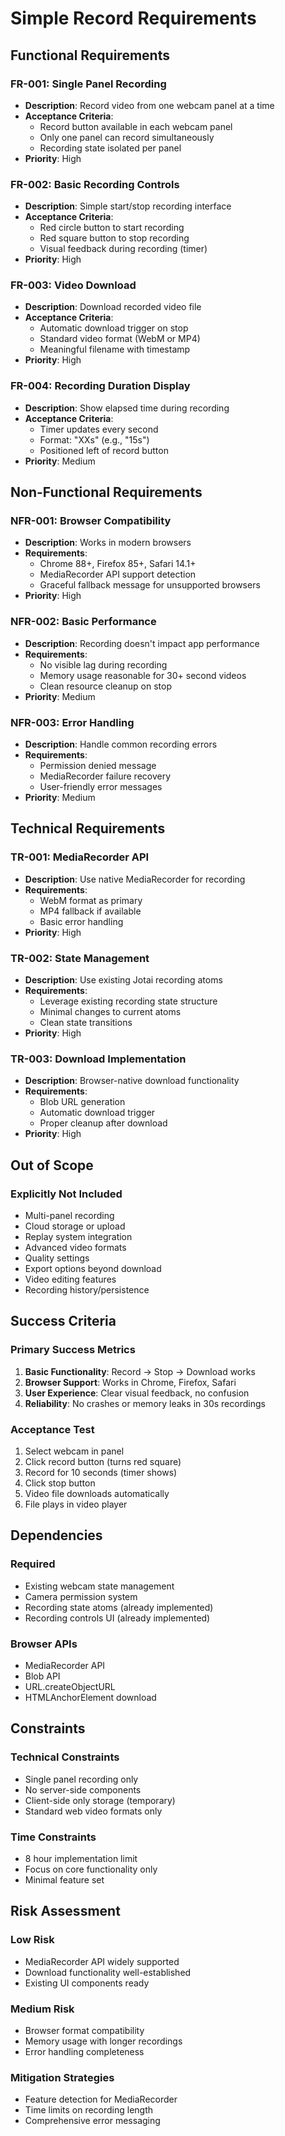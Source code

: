 # Simple Record Requirements

## Functional Requirements

### FR-001: Single Panel Recording
- **Description**: Record video from one webcam panel at a time
- **Acceptance Criteria**:
  - Record button available in each webcam panel
  - Only one panel can record simultaneously
  - Recording state isolated per panel
- **Priority**: High

### FR-002: Basic Recording Controls
- **Description**: Simple start/stop recording interface
- **Acceptance Criteria**:
  - Red circle button to start recording
  - Red square button to stop recording
  - Visual feedback during recording (timer)
- **Priority**: High

### FR-003: Video Download
- **Description**: Download recorded video file
- **Acceptance Criteria**:
  - Automatic download trigger on stop
  - Standard video format (WebM or MP4)
  - Meaningful filename with timestamp
- **Priority**: High

### FR-004: Recording Duration Display
- **Description**: Show elapsed time during recording
- **Acceptance Criteria**:
  - Timer updates every second
  - Format: "XXs" (e.g., "15s")
  - Positioned left of record button
- **Priority**: Medium

## Non-Functional Requirements

### NFR-001: Browser Compatibility
- **Description**: Works in modern browsers
- **Requirements**:
  - Chrome 88+, Firefox 85+, Safari 14.1+
  - MediaRecorder API support detection
  - Graceful fallback message for unsupported browsers
- **Priority**: High

### NFR-002: Basic Performance
- **Description**: Recording doesn't impact app performance
- **Requirements**:
  - No visible lag during recording
  - Memory usage reasonable for 30+ second videos
  - Clean resource cleanup on stop
- **Priority**: Medium

### NFR-003: Error Handling
- **Description**: Handle common recording errors
- **Requirements**:
  - Permission denied message
  - MediaRecorder failure recovery
  - User-friendly error messages
- **Priority**: Medium

## Technical Requirements

### TR-001: MediaRecorder API
- **Description**: Use native MediaRecorder for recording
- **Requirements**:
  - WebM format as primary
  - MP4 fallback if available
  - Basic error handling
- **Priority**: High

### TR-002: State Management
- **Description**: Use existing Jotai recording atoms
- **Requirements**:
  - Leverage existing recording state structure
  - Minimal changes to current atoms
  - Clean state transitions
- **Priority**: High

### TR-003: Download Implementation
- **Description**: Browser-native download functionality
- **Requirements**:
  - Blob URL generation
  - Automatic download trigger
  - Proper cleanup after download
- **Priority**: High

## Out of Scope

### Explicitly Not Included
- Multi-panel recording
- Cloud storage or upload
- Replay system integration
- Advanced video formats
- Quality settings
- Export options beyond download
- Video editing features
- Recording history/persistence

## Success Criteria

### Primary Success Metrics
1. **Basic Functionality**: Record → Stop → Download works
2. **Browser Support**: Works in Chrome, Firefox, Safari
3. **User Experience**: Clear visual feedback, no confusion
4. **Reliability**: No crashes or memory leaks in 30s recordings

### Acceptance Test
1. Select webcam in panel
2. Click record button (turns red square)
3. Record for 10 seconds (timer shows)
4. Click stop button
5. Video file downloads automatically
6. File plays in video player

## Dependencies

### Required
- Existing webcam state management
- Camera permission system
- Recording state atoms (already implemented)
- Recording controls UI (already implemented)

### Browser APIs
- MediaRecorder API
- Blob API
- URL.createObjectURL
- HTMLAnchorElement download

## Constraints

### Technical Constraints
- Single panel recording only
- No server-side components
- Client-side only storage (temporary)
- Standard web video formats only

### Time Constraints
- 8 hour implementation limit
- Focus on core functionality only
- Minimal feature set

## Risk Assessment

### Low Risk
- MediaRecorder API widely supported
- Download functionality well-established
- Existing UI components ready

### Medium Risk
- Browser format compatibility
- Memory usage with longer recordings
- Error handling completeness

### Mitigation Strategies
- Feature detection for MediaRecorder
- Time limits on recording length
- Comprehensive error messaging